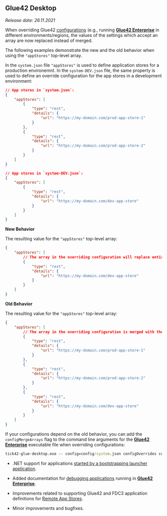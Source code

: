 ## Glue42 Desktop

*Release date: 26.11.2021*

<glue42 name="addClass" class="breakingChanges" element="p" text="Breaking Changes">

When overriding Glue42 [configurations](../../../developers/configuration/overview/index.html) (e.g., running [**Glue42 Enterprise**](https://glue42.com/enterprise/) in different environments/regions, the values of the settings which accept an array are now replaced instead of merged.

The following examples demonstrate the new and the old behavior when using the `"appStores"` top-level array.

In the `system.json` file `"appStores"` is used to define application stores for a production environemnt. In the `system-DEV.json` file, the same property is used to define an override configuration for the app stores in a development environment:

```json
// App stores in `system.json`:
{
    "appStores": [
        {
            "type": "rest",
            "details": {
                "url": "https://my-domain.com/prod-app-store-1"
            }
        },
        {
            "type": "rest",
            "details": {
                "url": "https://my-domain.com/prod-app-store-2"
            }
        }
    ]
}

// App stores in `system-DEV.json`:
{
    "appStores": [
        {
            "type": "rest",
            "details": {
                "url": "https://my-domain.com/dev-app-store"
            }
        }
    ]
}
```

**New Behavior**

The resulting value for the `"appStores"` top-level array:

```json
{
    "appStores": [
        // The array in the overriding configuration will replace entirely the array in the base configuration.
        {
            "type": "rest",
            "details": {
                "url": "https://my-domain.com/dev-app-store"
            }
        }
    ]
}
```

**Old Behavior**

The resulting value for the `"appStores"` top-level array:

```json
{
    "appStores": [
        // The array in the overriding configuration is merged with the array in the base configuration.
        {
            "type": "rest",
            "details": {
                "url": "https://my-domain.com/prod-app-store-1"
            }
        },
        {
            "type": "rest",
            "details": {
                "url": "https://my-domain.com/prod-app-store-2"
            }
        },
        {
            "type": "rest",
            "details": {
                "url": "https://my-domain.com/dev-app-store"
            }
        }
    ]
}
```

If your configurations depend on the old behavior, you can add the `configMergeArrays` flag to the command line arguments for the [**Glue42 Enterprise**](https://glue42.com/enterprise/) executable file when overriding configurations:

```cmd
tick42-glue-desktop.exe -- config=config/system.json configOverrides config0=config/system-DEV.json configMergeArrays
```

<glue42 name="addClass" class="newFeatures" element="p" text="New Features">

- .NET support for applications [started by a bootstrapping launcher application](../../../glue42-concepts/application-management/net/index.html#bootstrapped_apps).

- Added documentation for [debugging applications](../../../developers/debugging-your-app/index.html) running in [**Glue42 Enterprise**](https://glue42.com/enterprise/).

<glue42 name="addClass" class="bugFixes" element="p" text="Improvements and Bug Fixes">

- Improvements related to supporting Glue42 and FDC3 application definitions for [Remote App Stores](../../../glue42-concepts/application-management/overview/index.html#application_stores-remote_app_stores).

- Minor improvements and bugfixes.